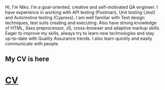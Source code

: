 Hi, I'm Niko. I’m a goal-oriented, creative and self-motivated QA engineer. I have experience in working with API testing (Postman), Unit testing (Jest) and Automotive testing (Cypress). I am well familiar with Test design techniques, test suits creating and executing. Also have strong knowledge of HTML, Sass preprocessor, JS, cross-browser and adaptive markup skills. Eager to improve my skills, always try to learn new technologies and stay up-to-date with Quality Assurance trends. I also learn quickly and easily communicate with people.

## My CV is here

# [CV](https://lazurniko.github.io/QA-engineer-cv/)
